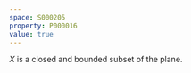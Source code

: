 ```yaml
---
space: S000205
property: P000016
value: true
---
```


$X$ is a closed and bounded subset of the plane.

